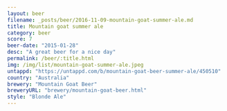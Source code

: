 ```yaml
---
layout: beer
filename: _posts/beer/2016-11-09-mountain-goat-summer-ale.md
title: Mountain goat summer ale
category: beer
score: 7
beer-date: "2015-01-28"
desc: "A great beer for a nice day"
permalink: /beer/:title.html
img: /img/list/mountain-goat-summer-ale.jpeg
untappd: "https://untappd.com/b/mountain-goat-beer-summer-ale/450510"
country: "Australia"
brewery: "Mountain Goat Beer"
breweryURL: "brewery/mountain-goat-beer.html"
style: "Blonde Ale"
---
```

